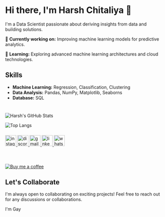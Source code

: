 # Hi there, I'm Harsh Chitaliya 👋

I'm a Data Scientist passionate about deriving insights from data and building solutions. 

🔭 **Currently working on:** Improving machine learning models for predictive analytics.

🌱 **Learning:** Exploring advanced machine learning architectures and cloud technologies.

## Skills

- **Machine Learning:** Regression, Classification, Clustering
- **Data Analysis:** Pandas, NumPy, Matplotlib, Seaborns
- **Database:** SQL
<br><br>


###
<!-- GitHub Stats -->
![Harsh's GitHub Stats](https://github-readme-stats.vercel.app/api?username=Harshchitaliya&show_icons=true&count_private=true&hide=prs,issues&theme=radical)

<!-- Top Languages -->
![Top Langs](https://github-readme-stats.vercel.app/api/top-langs/?username=Harshchitaliya&layout=compact&theme=radical)



###
  
  
<div align="left">
  <a href="https://www.instagram.com/harsh_chitaliya/" target="_blank">
    <img src="https://img.shields.io/static/v1?message=Instagram&logo=instagram&label=&color=E4405F&logoColor=white&labelColor=&style=for-the-badge" height="35" alt="instagram logo"  />
  </a>
  <a href="discordapp.com/users/1135894623932387350" target="_blank">
    <img src="https://img.shields.io/static/v1?message=Discord&logo=discord&label=&color=7289DA&logoColor=white&labelColor=&style=for-the-badge" height="35" alt="discord logo"  />
  </a>
  <a href="mailto:chitaliyaharsh09@gmail.com" target="_blank">
    <img src="https://img.shields.io/static/v1?message=Gmail&logo=gmail&label=&color=D14836&logoColor=white&labelColor=&style=for-the-badge" height="35" alt="gmail logo"  />
  </a>
  <a href="https://www.linkedin.com/in/harsh-chitaliya-68512b28b/" target="_blank">
    <img src="https://img.shields.io/static/v1?message=LinkedIn&logo=linkedin&label=&color=0077B5&logoColor=white&labelColor=&style=for-the-badge" height="35" alt="linkedin logo"  />
  </a>
  <a href="https://wa.me/qr/G2SYKT53UBUVP1" target="_blank">
    <img src="https://img.shields.io/static/v1?message=Whatsapp&logo=whatsapp&label=&color=25D366&logoColor=white&labelColor=&style=for-the-badge" height="35" alt="whatsapp logo"  />
  </a>
</div>

###

<br clear="both">

[![Buy me a coffee](https://img.buymeacoffee.com/button-api/?text=Buy%20me%20a%20coffee&emoji=☕&slug=axar2324t&button_colour=FFDD00&font_colour=000000&font_family=Cookie&outline_colour=000000&coffee_colour=ffffff)](https://www.buymeacoffee.com/harsh_chitaliya)

###

## Let's Collaborate
I'm always open to collaborating on exciting projects! Feel free to reach out for any discussions or collaborations.

I'm Gay




